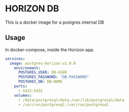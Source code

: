 # HORIZON DB

This is a docker image for a postgres internal DB 

## Usage

In docker-compose, inside the Horizon app.

```yaml
services:
  image: postgres-horizon:v1.0.0
    environment:
      POSTGRES_USER: DB-USER
      POSTGRES_PASSWORD: "DB-PASSWORD"
      POSTGRES_DB: DB-NAME
    ports:
      - 5432:5432
    volumes:
      - /data/postgresql/data:/var/lib/postgresql/data
      - /var/run/postgresql:/var/run/postgresql
```

